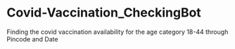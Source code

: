 # Covid-Vaccination_CheckingBot
Finding the covid vaccination availability for the age category 18-44 through Pincode and Date
